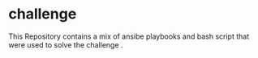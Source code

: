 # challenge


This Repository contains a mix of ansibe playbooks and bash script that were used to solve the challenge . 





